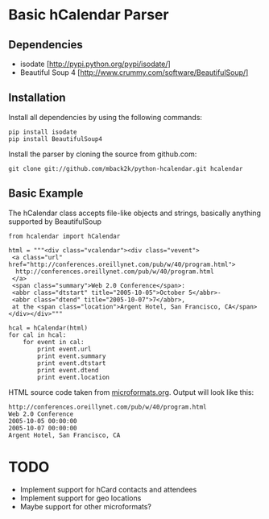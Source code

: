 Basic hCalendar Parser
======================

Dependencies
------------
- isodate            [http://pypi.python.org/pypi/isodate/]
- Beautiful Soup 4   [http://www.crummy.com/software/BeautifulSoup/]

Installation
-------------
Install all dependencies by using the following commands:

    pip install isodate
    pip install BeautifulSoup4

Install the parser by cloning the source from github.com:

    git clone git://github.com/mback2k/python-hcalendar.git hcalendar

Basic Example
-------------
The hCalendar class accepts file-like objects and strings, basically anything supported by BeautifulSoup

    from hcalendar import hCalendar
    
    html = """<div class="vcalendar"><div class="vevent">
     <a class="url" href="http://conferences.oreillynet.com/pub/w/40/program.html">
      http://conferences.oreillynet.com/pub/w/40/program.html
     </a>
     <span class="summary">Web 2.0 Conference</span>:
     <abbr class="dtstart" title="2005-10-05">October 5</abbr>-
     <abbr class="dtend" title="2005-10-07">7</abbr>,
     at the <span class="location">Argent Hotel, San Francisco, CA</span>
    </div></div>"""
    
    hcal = hCalendar(html)
    for cal in hcal:
        for event in cal:
            print event.url
            print event.summary
            print event.dtstart
            print event.dtend
            print event.location

HTML source code taken from [microformats.org](http://microformats.org/wiki/hcalendar). Output will look like this:

    http://conferences.oreillynet.com/pub/w/40/program.html
    Web 2.0 Conference
    2005-10-05 00:00:00
    2005-10-07 00:00:00
    Argent Hotel, San Francisco, CA

TODO
====
- Implement support for hCard contacts and attendees
- Implement support for geo locations
- Maybe support for other microformats?
